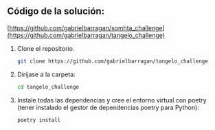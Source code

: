 ## Código de la solución:

[https://github.com/gabrielbarragan/somhta_challenge](https://github.com/gabrielbarragan/tangelo_challenge)

1. Clone el repositorio.
    
    ```bash
    git clone https://github.com/gabrielbarragan/tangelo_challenge
    ```
    
2. Dirijase a la carpeta:
    
    ```bash
    cd tangelo_challenge
    ```
    
3. Instale todas las dependencias y cree el entorno virtual con poetry (tener instalado el gestor de dependencias poetry para Python):
    
    ```bash
    poetry install
    ```
    